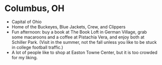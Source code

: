 # Columbus, OH

- Capital of Ohio
- Home of the Buckeyes, Blue Jackets, Crew, and Clippers
- Fun afternoon: buy a book at The Book Loft in German Village, grab some macaroons and a coffee at Pistachia Vera, and enjoy both at Schiller Park. (Visit in the summer, not the fall unless you like to be stuck in college football traffic.)
- A lot of people like to shop at Easton Towne Center, but it is too crowded for my liking.
